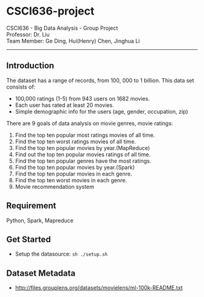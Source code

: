 # CSCI636-project
CSCI636 - Big Data Analysis - Group Project<br>
Professor: Dr. Liu<br>
Team Member: Ge Ding, Hui(Henry) Chen, Jinghua Li

------

## Introduction
The dataset has a range of records, from 100, 000 to 1 billion. This data set consists of:<br>
* 100,000 ratings (1-5) from 943 users on 1682 movies. <br>
* Each user has rated at least 20 movies. <br>
* Simple demographic info for the users (age, gender, occupation, zip)<br>
  
There are 9 goals of data analysis on movie genres, movie ratings:<br>

1. Find the top ten popular most ratings movies of all time.
2. Find the top ten worst ratings movies of all time.
3. Find the top ten popular movies by year.(MapReduce)
4. Find out the top ten popular movies ratings of all time.
5. Find the top ten popular genres have the most ratings.
6. Find the top ten popular movies by year.(Spark)
7. Find the top ten popular movies in each genre.
8. Find the top ten worst movies in each genre.
9. Movie recommendation system

## Requirement
Python, Spark, Mapreduce

## Get Started
* Setup the datasource: ``` sh ./setup.sh ```

## Dataset Metadata
* http://files.grouplens.org/datasets/movielens/ml-100k-README.txt
